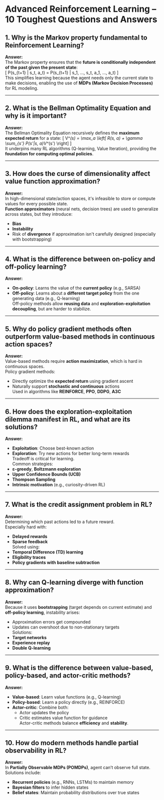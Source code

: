 # Advanced Reinforcement Learning – 10 Toughest Questions and Answers

## 1. Why is the Markov property fundamental to Reinforcement Learning?
**Answer:**  
The Markov property ensures that the **future is conditionally independent of the past given the present state**:  
\[
P(s_{t+1} | s_t, a_t) = P(s_{t+1} | s_1, ..., s_t, a_1, ..., a_t)
\]  
This simplifies learning because the agent needs only the current state to make decisions, enabling the use of **MDPs (Markov Decision Processes)** for RL modeling.

---

## 2. What is the Bellman Optimality Equation and why is it important?
**Answer:**  
The Bellman Optimality Equation recursively defines the **maximum expected return** for a state:
\[
V^*(s) = \max_a \left[ R(s, a) + \gamma \sum_{s'} P(s'|s, a)V^*(s') \right]
\]  
It underpins many RL algorithms (Q-learning, Value Iteration), providing the **foundation for computing optimal policies**.

---

## 3. How does the curse of dimensionality affect value function approximation?
**Answer:**  
In high-dimensional state/action spaces, it's infeasible to store or compute values for every possible state.  
**Function approximators** (neural nets, decision trees) are used to generalize across states, but they introduce:
- **Bias**
- **Instability**
- Risk of **divergence** if approximation isn't carefully designed (especially with bootstrapping)

---

## 4. What is the difference between on-policy and off-policy learning?
**Answer:**  
- **On-policy**: Learns the value of the **current policy** (e.g., SARSA)
- **Off-policy**: Learns about a **different target policy** from the one generating data (e.g., Q-learning)  
Off-policy methods allow **reusing data** and **exploration-exploitation decoupling**, but are harder to stabilize.

---

## 5. Why do policy gradient methods often outperform value-based methods in continuous action spaces?
**Answer:**  
Value-based methods require **action maximization**, which is hard in continuous spaces.  
Policy gradient methods:
- Directly optimize the **expected return** using gradient ascent  
- Naturally support **stochastic and continuous** actions  
Used in algorithms like **REINFORCE**, **PPO**, **DDPG**, **A3C**

---

## 6. How does the exploration-exploitation dilemma manifest in RL, and what are its solutions?
**Answer:**  
- **Exploitation**: Choose best-known action  
- **Exploration**: Try new actions for better long-term rewards  
Tradeoff is critical for learning.  
Common strategies:
- **ε-greedy**, **Boltzmann exploration**
- **Upper Confidence Bounds (UCB)**
- **Thompson Sampling**
- **Intrinsic motivation** (e.g., curiosity-driven RL)

---

## 7. What is the credit assignment problem in RL?
**Answer:**  
Determining which past actions led to a future reward.  
Especially hard with:
- **Delayed rewards**
- **Sparse feedback**  
Solved using:
- **Temporal Difference (TD) learning**
- **Eligibility traces**
- **Policy gradients with baseline subtraction**

---

## 8. Why can Q-learning diverge with function approximation?
**Answer:**  
Because it uses **bootstrapping** (target depends on current estimate) and **off-policy learning**, instability arises:
- Approximation errors get compounded
- Updates can overshoot due to non-stationary targets  
Solutions:
- **Target networks**
- **Experience replay**
- **Double Q-learning**

---

## 9. What is the difference between value-based, policy-based, and actor-critic methods?
**Answer:**  
- **Value-based**: Learn value functions (e.g., Q-learning)
- **Policy-based**: Learn a policy directly (e.g., REINFORCE)
- **Actor-critic**: Combine both:
  - Actor updates the policy
  - Critic estimates value function for guidance  
Actor-critic methods balance **efficiency** and **stability**.

---

## 10. How do modern methods handle partial observability in RL?
**Answer:**  
In **Partially Observable MDPs (POMDPs)**, agent can’t observe full state.  
Solutions include:
- **Recurrent policies** (e.g., RNNs, LSTMs) to maintain memory  
- **Bayesian filters** to infer hidden states  
- **Belief states**: Maintain probability distributions over true states
